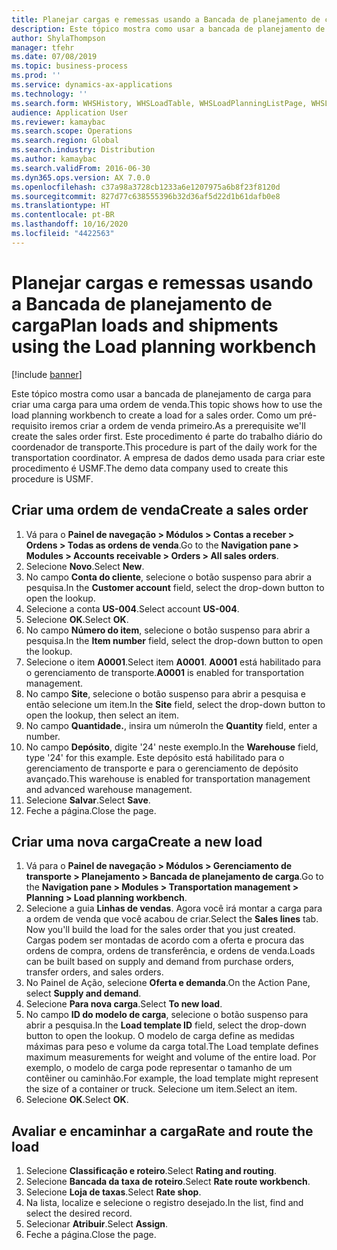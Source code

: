 ```yaml
---
title: Planejar cargas e remessas usando a Bancada de planejamento de carga
description: Este tópico mostra como usar a bancada de planejamento de carga para criar uma carga para uma ordem de venda.
author: ShylaThompson
manager: tfehr
ms.date: 07/08/2019
ms.topic: business-process
ms.prod: ''
ms.service: dynamics-ax-applications
ms.technology: ''
ms.search.form: WHSHistory, WHSLoadTable, WHSLoadPlanningListPage, WHSLoadPlanningWorkbench
audience: Application User
ms.reviewer: kamaybac
ms.search.scope: Operations
ms.search.region: Global
ms.search.industry: Distribution
ms.author: kamaybac
ms.search.validFrom: 2016-06-30
ms.dyn365.ops.version: AX 7.0.0
ms.openlocfilehash: c37a98a3728cb1233a6e1207975a6b8f23f8120d
ms.sourcegitcommit: 827d77c638555396b32d36af5d22d1b61dafb0e8
ms.translationtype: HT
ms.contentlocale: pt-BR
ms.lasthandoff: 10/16/2020
ms.locfileid: "4422563"
---
```

# <a name="plan-loads-and-shipments-using-the-load-planning-workbench"></a><span data-ttu-id="3d31f-103">Planejar cargas e remessas usando a Bancada de planejamento de carga</span><span class="sxs-lookup"><span data-stu-id="3d31f-103">Plan loads and shipments using the Load planning workbench</span></span>

[!include [banner](../../includes/banner.md)]

<span data-ttu-id="3d31f-104">Este tópico mostra como usar a bancada de planejamento de carga para criar uma carga para uma ordem de venda.</span><span class="sxs-lookup"><span data-stu-id="3d31f-104">This topic shows how to use the load planning workbench to create a load for a sales order.</span></span> <span data-ttu-id="3d31f-105">Como um pré-requisito iremos criar a ordem de venda primeiro.</span><span class="sxs-lookup"><span data-stu-id="3d31f-105">As a prerequisite we'll create the sales order first.</span></span> <span data-ttu-id="3d31f-106">Este procedimento é parte do trabalho diário do coordenador de transporte.</span><span class="sxs-lookup"><span data-stu-id="3d31f-106">This procedure is part of the daily work for the transportation coordinator.</span></span> <span data-ttu-id="3d31f-107">A empresa de dados demo usada para criar este procedimento é USMF.</span><span class="sxs-lookup"><span data-stu-id="3d31f-107">The demo data company used to create this procedure is USMF.</span></span>


## <a name="create-a-sales-order"></a><span data-ttu-id="3d31f-108">Criar uma ordem de venda</span><span class="sxs-lookup"><span data-stu-id="3d31f-108">Create a sales order</span></span>
1. <span data-ttu-id="3d31f-109">Vá para o **Painel de navegação > Módulos > Contas a receber > Ordens > Todas as ordens de venda**.</span><span class="sxs-lookup"><span data-stu-id="3d31f-109">Go to the **Navigation pane > Modules > Accounts receivable > Orders > All sales orders**.</span></span>
2. <span data-ttu-id="3d31f-110">Selecione **Novo**.</span><span class="sxs-lookup"><span data-stu-id="3d31f-110">Select **New**.</span></span>
3. <span data-ttu-id="3d31f-111">No campo **Conta do cliente**, selecione o botão suspenso para abrir a pesquisa.</span><span class="sxs-lookup"><span data-stu-id="3d31f-111">In the **Customer account** field, select the drop-down button to open the lookup.</span></span>
4. <span data-ttu-id="3d31f-112">Selecione a conta **US-004**.</span><span class="sxs-lookup"><span data-stu-id="3d31f-112">Select account **US-004**.</span></span>
5. <span data-ttu-id="3d31f-113">Selecione **OK**.</span><span class="sxs-lookup"><span data-stu-id="3d31f-113">Select **OK**.</span></span>
6. <span data-ttu-id="3d31f-114">No campo **Número do item**, selecione o botão suspenso para abrir a pesquisa.</span><span class="sxs-lookup"><span data-stu-id="3d31f-114">In the **Item number** field, select the drop-down button to open the lookup.</span></span>
7. <span data-ttu-id="3d31f-115">Selecione o item **A0001**.</span><span class="sxs-lookup"><span data-stu-id="3d31f-115">Select item **A0001**.</span></span> <span data-ttu-id="3d31f-116">**A0001** está habilitado para o gerenciamento de transporte.</span><span class="sxs-lookup"><span data-stu-id="3d31f-116">**A0001** is enabled for transportation management.</span></span>  
8. <span data-ttu-id="3d31f-117">No campo **Site**, selecione o botão suspenso para abrir a pesquisa e então selecione um item.</span><span class="sxs-lookup"><span data-stu-id="3d31f-117">In the **Site** field, select the drop-down button to open the lookup, then select an item.</span></span>
9. <span data-ttu-id="3d31f-118">No campo **Quantidade.**, insira um número</span><span class="sxs-lookup"><span data-stu-id="3d31f-118">In the **Quantity** field, enter a number.</span></span>
10. <span data-ttu-id="3d31f-119">No campo **Depósito**, digite '24' neste exemplo.</span><span class="sxs-lookup"><span data-stu-id="3d31f-119">In the **Warehouse** field, type '24' for this example.</span></span> <span data-ttu-id="3d31f-120">Este depósito está habilitado para o gerenciamento de transporte e para o gerenciamento de depósito avançado.</span><span class="sxs-lookup"><span data-stu-id="3d31f-120">This warehouse is enabled for transportation management and advanced warehouse management.</span></span>  
11. <span data-ttu-id="3d31f-121">Selecione **Salvar**.</span><span class="sxs-lookup"><span data-stu-id="3d31f-121">Select **Save**.</span></span>
12. <span data-ttu-id="3d31f-122">Feche a página.</span><span class="sxs-lookup"><span data-stu-id="3d31f-122">Close the page.</span></span>

## <a name="create-a-new-load"></a><span data-ttu-id="3d31f-123">Criar uma nova carga</span><span class="sxs-lookup"><span data-stu-id="3d31f-123">Create a new load</span></span>
1. <span data-ttu-id="3d31f-124">Vá para o **Painel de navegação > Módulos > Gerenciamento de transporte > Planejamento > Bancada de planejamento de carga**.</span><span class="sxs-lookup"><span data-stu-id="3d31f-124">Go to the **Navigation pane > Modules > Transportation management > Planning > Load planning workbench**.</span></span>
2. <span data-ttu-id="3d31f-125">Selecione a guia **Linhas de vendas**. Agora você irá montar a carga para a ordem de venda que você acabou de criar.</span><span class="sxs-lookup"><span data-stu-id="3d31f-125">Select the **Sales lines** tab. Now you'll build the load for the sales order that you just created.</span></span> <span data-ttu-id="3d31f-126">Cargas podem ser montadas de acordo com a oferta e procura das ordens de compra, ordens de transferência, e ordens de venda.</span><span class="sxs-lookup"><span data-stu-id="3d31f-126">Loads can be built based on supply and demand from purchase orders, transfer orders, and sales orders.</span></span>  
3. <span data-ttu-id="3d31f-127">No Painel de Ação, selecione **Oferta e demanda**.</span><span class="sxs-lookup"><span data-stu-id="3d31f-127">On the Action Pane, select **Supply and demand**.</span></span>
4. <span data-ttu-id="3d31f-128">Selecione **Para nova carga**.</span><span class="sxs-lookup"><span data-stu-id="3d31f-128">Select **To new load**.</span></span>
5. <span data-ttu-id="3d31f-129">No campo **ID do modelo de carga**, selecione o botão suspenso para abrir a pesquisa.</span><span class="sxs-lookup"><span data-stu-id="3d31f-129">In the **Load template ID** field, select the drop-down button to open the lookup.</span></span> <span data-ttu-id="3d31f-130">O modelo de carga define as medidas máximas para peso e volume da carga total.</span><span class="sxs-lookup"><span data-stu-id="3d31f-130">The Load template defines maximum measurements for weight and volume of the entire load.</span></span> <span data-ttu-id="3d31f-131">Por exemplo, o modelo de carga pode representar o tamanho de um contêiner ou caminhão.</span><span class="sxs-lookup"><span data-stu-id="3d31f-131">For example, the load template might represent the size of a container or truck.</span></span> <span data-ttu-id="3d31f-132">Selecione um item.</span><span class="sxs-lookup"><span data-stu-id="3d31f-132">Select an item.</span></span>
6. <span data-ttu-id="3d31f-133">Selecione **OK**.</span><span class="sxs-lookup"><span data-stu-id="3d31f-133">Select **OK**.</span></span>

## <a name="rate-and-route-the-load"></a><span data-ttu-id="3d31f-134">Avaliar e encaminhar a carga</span><span class="sxs-lookup"><span data-stu-id="3d31f-134">Rate and route the load</span></span>
1. <span data-ttu-id="3d31f-135">Selecione **Classificação e roteiro**.</span><span class="sxs-lookup"><span data-stu-id="3d31f-135">Select **Rating and routing**.</span></span>
2. <span data-ttu-id="3d31f-136">Selecione **Bancada da taxa de roteiro**.</span><span class="sxs-lookup"><span data-stu-id="3d31f-136">Select **Rate route workbench**.</span></span>
3. <span data-ttu-id="3d31f-137">Selecione **Loja de taxas**.</span><span class="sxs-lookup"><span data-stu-id="3d31f-137">Select **Rate shop**.</span></span>
4. <span data-ttu-id="3d31f-138">Na lista, localize e selecione o registro desejado.</span><span class="sxs-lookup"><span data-stu-id="3d31f-138">In the list, find and select the desired record.</span></span>
5. <span data-ttu-id="3d31f-139">Selecionar **Atribuir**.</span><span class="sxs-lookup"><span data-stu-id="3d31f-139">Select **Assign**.</span></span>
6. <span data-ttu-id="3d31f-140">Feche a página.</span><span class="sxs-lookup"><span data-stu-id="3d31f-140">Close the page.</span></span>

